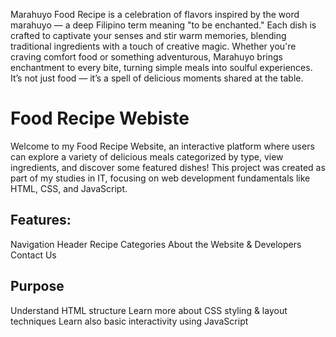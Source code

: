Marahuyo Food Recipe is a celebration of flavors inspired by the word marahuyo — a deep Filipino term meaning "to be enchanted." Each dish is crafted to captivate your senses and stir warm memories, blending traditional ingredients with a touch of creative magic. Whether you're craving comfort food or something adventurous, Marahuyo brings enchantment to every bite, turning simple meals into soulful experiences. It’s not just food — it’s a spell of delicious moments shared at the table.
# Food Recipe Webiste
Welcome to my Food Recipe Website, an interactive platform where users can explore a variety of delicious meals categorized by type, view ingredients, and discover some featured dishes! This project was created as part of my studies in IT, focusing on web development fundamentals like HTML, CSS, and JavaScript.
## Features:
Navigation Header
Recipe Categories
About the Website & Developers
Contact Us

## Purpose
Understand HTML structure
Learn more about CSS styling & layout techniques
Learn also basic interactivity using JavaScript
